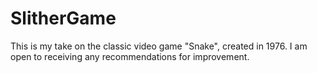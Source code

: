 # SlitherGame
This is my take on the classic video game "Snake", created in 1976. I am open to receiving any recommendations for improvement. 
